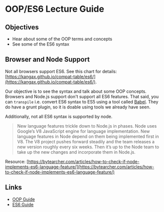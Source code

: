 # OOP/ES6 Lecture Guide
## Objectives
- Hear about some of the OOP terms and concepts
- See some of the ES6 syntax

## Browser and Node Support
Not all browsers support ES6. See this chart for details: [https://kangax.github.io/compat-table/es6/](https://kangax.github.io/compat-table/es6/). 

Our objective is to see the syntax and talk about some OOP concepts. Browsers and Node.js support don't support all ES6 features. That said, you can `transpile` i.e. convert ES6 syntax to ES5 using a tool called [Babel](https://babeljs.io/). They do have a grunt plugin, so it is doable using tools we already have seen. 

Additionally, not all ES6 syntax is supported by node. 
> New language features trickle down to Node.js in phases. Node uses Google’s V8 JavaScript engine for language implementation. New language features in Node depend on them being implemented first in V8. The V8 project pushes forward steadily and the team releases a new version roughly every six weeks. Then it’s up to the Node team to take up the new changes and incorporate them in Node.js.

Resource: [https://bytearcher.com/articles/how-to-check-if-node-implements-es6-language-feature/](https://bytearcher.com/articles/how-to-check-if-node-implements-es6-language-feature/)


## Links
- [OOP Guide](oop.md)
- [ES6 Guide](es6-intro.md)